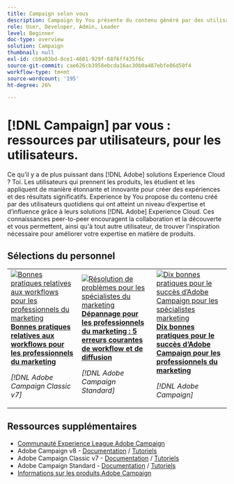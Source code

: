 ```yaml
---
title: Campaign selon vous
description: Campaign by You présente du contenu généré par des utilisateurs et utilisatrices de tous les jours qui ont acquis un certain niveau d’expertise et d’influence grâce à leurs connaissances d’Adobe Campaign.
role: User, Developer, Admin, Leader
level: Beginner
doc-type: overview
solution: Campaign
thumbnail: null
exl-id: cb9a03bd-8ce1-4681-929f-68f6ff435f6c
source-git-commit: cae626cb3958ebcda16ac30b0a487ebfe06d50f4
workflow-type: tm+mt
source-wordcount: '195'
ht-degree: 26%

---
```


# [!DNL Campaign] par vous : ressources par utilisateurs, pour les utilisateurs.

Ce qu’il y a de plus puissant dans [!DNL Adobe] solutions Experience Cloud ? Toi. Les utilisateurs qui prennent les produits, les étudient et les appliquent de manière étonnante et innovante pour créer des expériences et des résultats significatifs. Experience by You propose du contenu créé par des utilisateurs quotidiens qui ont atteint un niveau d’expertise et d’influence grâce à leurs solutions [!DNL Adobe] Experience Cloud. Ces connaissances peer-to-peer encouragent la collaboration et la découverte et vous permettent, ainsi qu&#39;à tout autre utilisateur, de trouver l&#39;inspiration nécessaire pour améliorer votre expertise en matière de produits.

<div id="recs-overview-body-1"></div>
<div id="recs-overview-body-2"></div>
<div id="recs-overview-body-3"></div>
<div id="recs-overview-body-4"></div>
<div id="recs-overview-body-5"></div>
<div id="recs-overview-body-6"></div>

<div id="staff-picks-section">

## Sélections du personnel

<table>
<tr>
  <td>
    <a href="/help/campaign/ac-v7/workflow-best-practices-for-marketers.md">
      <img alt="Bonnes pratiques relatives aux workflows pour les professionnels du marketing" src="https://video.tv.adobe.com/v/3448122?captions=fre_fr&format=jpeg" />
    </a>
    <div>
      <a href="/help/campaign/ac-v7/workflow-best-practices-for-marketers.md">
    <strong>Bonnes pratiques relatives aux workflows pour les professionnels du marketing</strong>
    </a>
    </div>
    <p>
    <em>[!DNL Adobe Campaign Classic v7]</em>
    <p>
  </td>
  <td>
    <a href="/help/campaign/acs/troubleshooting-for-marketers.md">
      <img alt="Résolution de problèmes pour les spécialistes du marketing" src="https://cdn.experienceleague.adobe.com/thumb/docs-campaign.png?lang=fr" />
    </a>
    <div>
      <a href="/help/campaign/acs/troubleshooting-for-marketers.md">
    <strong>Dépannage pour les professionnels du marketing : 5 erreurs courantes de workflow et de diffusion</strong>
    </a>
    </div>
    <p>
    <em>[!DNL Adobe Campaign Standard]</em>
    <p>
  </td>
  <td>
    <a href="/help/campaign/10-best-practices-for-marketers.md">
      <img alt="Dix bonnes pratiques pour le succès d’Adobe Campaign pour les spécialistes marketing" src="https://cdn.experienceleague.adobe.com/thumb/docs-campaign.png?lang=fr" />
    </a>
    <div>
      <a href="/help/campaign/10-best-practices-for-marketers.md">
    <strong>Dix bonnes pratiques pour le succès d’Adobe Campaign pour les professionnels du marketing</strong>
    </a>
    </div>
    <p>
    <em>[!DNL Adobe Campaign]</em>
    <p>
  </td>
</tr>
</table>

</div>

## Ressources supplémentaires

* [Communauté Experience League Adobe Campaign](https://experienceleaguecommunities.adobe.com/t5/adobe-analytics/ct-p/adobe-analytics-community?profile.language=fr)
* Adobe Campaign v8 - [Documentation](https://experienceleague.adobe.com/docs/campaign-v8.html?lang=fr) / [Tutoriels](https://experienceleague.adobe.com/docs/campaign-learn/tutorials/overview.html?lang=fr)
* Adobe Campaign Classic v7 - [Documentation](https://experienceleague.adobe.com/docs/campaign-classic.html?lang=fr) / [Tutoriels](https://experienceleague.adobe.com/docs/campaign-classic-learn/tutorials/overview.html?lang=fr)
* Adobe Campaign Standard - [Documentation](https://experienceleague.adobe.com/docs/campaign-standard.html?lang=fr) / [Tutoriels](https://experienceleague.adobe.com/docs/campaign-standard-learn/tutorials/overview.html?lang=fr)
* [Informations sur les produits Adobe Campaign](https://business.adobe.com/fr/products/campaign/adobe-campaign.html)
